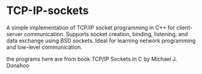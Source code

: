 # TCP-IP-sockets

A simple implementation of TCP/IP socket programming in C++ for client-server communication. Supports socket creation, binding, listening, and data exchange using BSD sockets. Ideal for learning network programming and low-level communication.

the programs here are from book TCP/IP Sockets in C by Michael J. Donahoo
